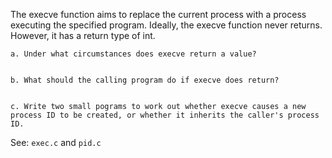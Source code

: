 The execve function aims to replace the current process with a process executing the specified program. Ideally, the execve function never returns. However, it has a return type of int.

    a. Under what circumstances does execve return a value?


    b. What should the calling program do if execve does return?


    c. Write two small pograms to work out whether execve causes a new process ID to be created, or whether it inherits the caller's process ID.
See: `exec.c` and `pid.c`
